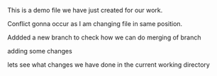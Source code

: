 This is a demo file we have just created for our work.

Conflict gonna occur as I am changing file in same position.

Addded a new branch to check how we can do merging of branch

adding some changes


lets see what changes we have done in the current working directory